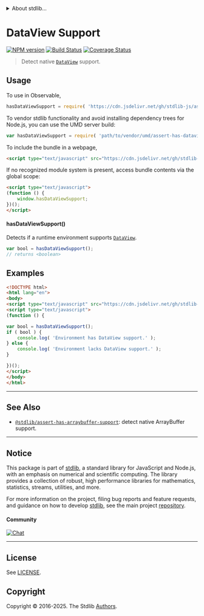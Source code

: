 <!--

@license Apache-2.0

Copyright (c) 2021 The Stdlib Authors.

Licensed under the Apache License, Version 2.0 (the "License");
you may not use this file except in compliance with the License.
You may obtain a copy of the License at

   http://www.apache.org/licenses/LICENSE-2.0

Unless required by applicable law or agreed to in writing, software
distributed under the License is distributed on an "AS IS" BASIS,
WITHOUT WARRANTIES OR CONDITIONS OF ANY KIND, either express or implied.
See the License for the specific language governing permissions and
limitations under the License.

-->


<details>
  <summary>
    About stdlib...
  </summary>
  <p>We believe in a future in which the web is a preferred environment for numerical computation. To help realize this future, we've built stdlib. stdlib is a standard library, with an emphasis on numerical and scientific computation, written in JavaScript (and C) for execution in browsers and in Node.js.</p>
  <p>The library is fully decomposable, being architected in such a way that you can swap out and mix and match APIs and functionality to cater to your exact preferences and use cases.</p>
  <p>When you use stdlib, you can be absolutely certain that you are using the most thorough, rigorous, well-written, studied, documented, tested, measured, and high-quality code out there.</p>
  <p>To join us in bringing numerical computing to the web, get started by checking us out on <a href="https://github.com/stdlib-js/stdlib">GitHub</a>, and please consider <a href="https://opencollective.com/stdlib">financially supporting stdlib</a>. We greatly appreciate your continued support!</p>
</details>

# DataView Support

[![NPM version][npm-image]][npm-url] [![Build Status][test-image]][test-url] [![Coverage Status][coverage-image]][coverage-url] <!-- [![dependencies][dependencies-image]][dependencies-url] -->

> Detect native [`DataView`][mdn-dataview] support.



<section class="usage">

## Usage

To use in Observable,

```javascript
hasDataViewSupport = require( 'https://cdn.jsdelivr.net/gh/stdlib-js/assert-has-dataview-support@umd/browser.js' )
```

To vendor stdlib functionality and avoid installing dependency trees for Node.js, you can use the UMD server build:

```javascript
var hasDataViewSupport = require( 'path/to/vendor/umd/assert-has-dataview-support/index.js' )
```

To include the bundle in a webpage,

```html
<script type="text/javascript" src="https://cdn.jsdelivr.net/gh/stdlib-js/assert-has-dataview-support@umd/browser.js"></script>
```

If no recognized module system is present, access bundle contents via the global scope:

```html
<script type="text/javascript">
(function () {
    window.hasDataViewSupport;
})();
</script>
```

#### hasDataViewSupport()

Detects if a runtime environment supports [`DataView`][mdn-dataview].

```javascript
var bool = hasDataViewSupport();
// returns <boolean>
```

</section>

<!-- /.usage -->

<section class="examples">

## Examples

<!-- eslint no-undef: "error" -->

```html
<!DOCTYPE html>
<html lang="en">
<body>
<script type="text/javascript" src="https://cdn.jsdelivr.net/gh/stdlib-js/assert-has-dataview-support@umd/browser.js"></script>
<script type="text/javascript">
(function () {

var bool = hasDataViewSupport();
if ( bool ) {
    console.log( 'Environment has DataView support.' );
} else {
    console.log( 'Environment lacks DataView support.' );
}

})();
</script>
</body>
</html>
```

</section>

<!-- /.examples -->



<!-- Section for related `stdlib` packages. Do not manually edit this section, as it is automatically populated. -->

<section class="related">

* * *

## See Also

-   <span class="package-name">[`@stdlib/assert-has-arraybuffer-support`][@stdlib/assert/has-arraybuffer-support]</span><span class="delimiter">: </span><span class="description">detect native ArrayBuffer support.</span>

</section>

<!-- /.related -->

<!-- Section for all links. Make sure to keep an empty line after the `section` element and another before the `/section` close. -->


<section class="main-repo" >

* * *

## Notice

This package is part of [stdlib][stdlib], a standard library for JavaScript and Node.js, with an emphasis on numerical and scientific computing. The library provides a collection of robust, high performance libraries for mathematics, statistics, streams, utilities, and more.

For more information on the project, filing bug reports and feature requests, and guidance on how to develop [stdlib][stdlib], see the main project [repository][stdlib].

#### Community

[![Chat][chat-image]][chat-url]

---

## License

See [LICENSE][stdlib-license].


## Copyright

Copyright &copy; 2016-2025. The Stdlib [Authors][stdlib-authors].

</section>

<!-- /.stdlib -->

<!-- Section for all links. Make sure to keep an empty line after the `section` element and another before the `/section` close. -->

<section class="links">

[npm-image]: http://img.shields.io/npm/v/@stdlib/assert-has-dataview-support.svg
[npm-url]: https://npmjs.org/package/@stdlib/assert-has-dataview-support

[test-image]: https://github.com/stdlib-js/assert-has-dataview-support/actions/workflows/test.yml/badge.svg?branch=main
[test-url]: https://github.com/stdlib-js/assert-has-dataview-support/actions/workflows/test.yml?query=branch:main

[coverage-image]: https://img.shields.io/codecov/c/github/stdlib-js/assert-has-dataview-support/main.svg
[coverage-url]: https://codecov.io/github/stdlib-js/assert-has-dataview-support?branch=main

<!--

[dependencies-image]: https://img.shields.io/david/stdlib-js/assert-has-dataview-support.svg
[dependencies-url]: https://david-dm.org/stdlib-js/assert-has-dataview-support/main

-->

[chat-image]: https://img.shields.io/gitter/room/stdlib-js/stdlib.svg
[chat-url]: https://app.gitter.im/#/room/#stdlib-js_stdlib:gitter.im

[stdlib]: https://github.com/stdlib-js/stdlib

[stdlib-authors]: https://github.com/stdlib-js/stdlib/graphs/contributors

[cli-section]: https://github.com/stdlib-js/assert-has-dataview-support#cli
[cli-url]: https://github.com/stdlib-js/assert-has-dataview-support/tree/cli
[@stdlib/assert-has-dataview-support]: https://github.com/stdlib-js/assert-has-dataview-support/tree/main

[umd]: https://github.com/umdjs/umd
[es-module]: https://developer.mozilla.org/en-US/docs/Web/JavaScript/Guide/Modules

[deno-url]: https://github.com/stdlib-js/assert-has-dataview-support/tree/deno
[deno-readme]: https://github.com/stdlib-js/assert-has-dataview-support/blob/deno/README.md
[umd-url]: https://github.com/stdlib-js/assert-has-dataview-support/tree/umd
[umd-readme]: https://github.com/stdlib-js/assert-has-dataview-support/blob/umd/README.md
[esm-url]: https://github.com/stdlib-js/assert-has-dataview-support/tree/esm
[esm-readme]: https://github.com/stdlib-js/assert-has-dataview-support/blob/esm/README.md
[branches-url]: https://github.com/stdlib-js/assert-has-dataview-support/blob/main/branches.md

[stdlib-license]: https://raw.githubusercontent.com/stdlib-js/assert-has-dataview-support/main/LICENSE

[mdn-dataview]: https://developer.mozilla.org/en-US/docs/Web/JavaScript/Reference/Global_Objects/DataView

<!-- <related-links> -->

[@stdlib/assert/has-arraybuffer-support]: https://github.com/stdlib-js/assert-has-arraybuffer-support/tree/umd

<!-- </related-links> -->

</section>

<!-- /.links -->
